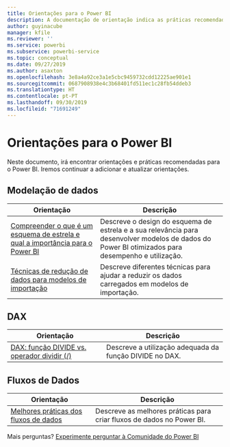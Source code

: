 ```yaml
---
title: Orientações para o Power BI
description: A documentação de orientação indica as práticas recomendadas para a utilização do Power BI.
author: guyinacube
manager: kfile
ms.reviewer: ''
ms.service: powerbi
ms.subservice: powerbi-service
ms.topic: conceptual
ms.date: 09/27/2019
ms.author: asaxton
ms.openlocfilehash: 3e8a4a92ce3a1e5cbc9459732cdd12225ae901e1
ms.sourcegitcommit: 0687908938e4c3b68401fd511ec1c28fb54ddeb3
ms.translationtype: HT
ms.contentlocale: pt-PT
ms.lasthandoff: 09/30/2019
ms.locfileid: "71691249"
---
```

# <a name="guidance-for-power-bi"></a>Orientações para o Power BI

Neste documento, irá encontrar orientações e práticas recomendadas para o Power BI. Iremos continuar a adicionar e atualizar orientações.

## <a name="data-modeling"></a>Modelação de dados

| Orientação | Descrição |
| --- | --- |
| [Compreender o que é um esquema de estrela e qual a importância para o Power BI](star-schema.md) | Descreve o design do esquema de estrela e a sua relevância para desenvolver modelos de dados do Power BI otimizados para desempenho e utilização. |
| [Técnicas de redução de dados para modelos de importação](import-modeling-data-reduction.md) | Descreve diferentes técnicas para ajudar a reduzir os dados carregados em modelos de importação. |

## <a name="dax"></a>DAX

| Orientação | Descrição |
| --- | --- |
| [DAX: função DIVIDE vs. operador dividir (/)](dax-divide-function-operator.md) | Descreve a utilização adequada da função DIVIDE no DAX. |

## <a name="dataflows"></a>Fluxos de Dados

| Orientação | Descrição |
| --- | --- |
| [Melhores práticas dos fluxos de dados](/service-dataflows-best-practices.md) | Descreve as melhores práticas para criar fluxos de dados no Power BI. |

Mais perguntas? [Experimente perguntar à Comunidade do Power BI](http://community.powerbi.com/)